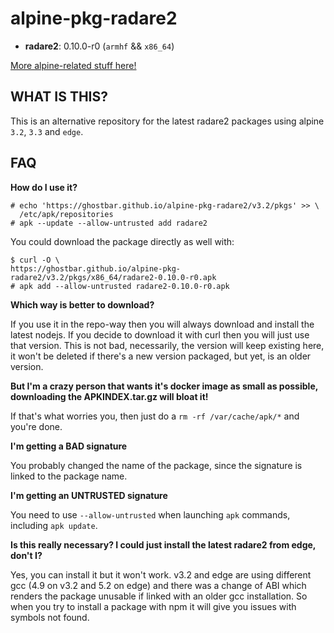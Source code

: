 alpine-pkg-radare2
==================

+ **radare2**: 0.10.0-r0 (`armhf` && `x86_64`)

[More alpine-related stuff here!](https://github.com/ghostbar/alpine-devel)

WHAT IS THIS?
-------------

This is an alternative repository for the latest radare2 packages using alpine
`3.2`, `3.3` and `edge`.

## FAQ

**How do I use it?**

    # echo 'https://ghostbar.github.io/alpine-pkg-radare2/v3.2/pkgs' >> \
      /etc/apk/repositories
    # apk --update --allow-untrusted add radare2

You could download the package directly as well with:

    $ curl -O \
    https://ghostbar.github.io/alpine-pkg-radare2/v3.2/pkgs/x86_64/radare2-0.10.0-r0.apk
    # apk add --allow-untrusted radare2-0.10.0-r0.apk

**Which way is better to download?**

If you use it in the repo-way then you will always download and install the
latest nodejs. If you decide to download it with curl then you will just use
that version. This is not bad, necessarily, the version will keep existing here,
it won't be deleted if there's a new version packaged, but yet, is an older
version.

**But I'm a crazy person that wants it's docker image as small as possible,
downloading the APKINDEX.tar.gz will bloat it!**

If that's what worries you, then just do a `rm -rf /var/cache/apk/*` and you're
done.

**I'm getting a BAD signature**

You probably changed the name of the package, since the signature is linked to
the package name.

**I'm getting an UNTRUSTED signature**

You need to use `--allow-untrusted` when launching `apk` commands, including
`apk update`.

**Is this really necessary? I could just install the latest radare2 from edge,
don't I?**

Yes, you can install it but it won't work. v3.2 and edge are using different gcc
(4.9 on v3.2 and 5.2 on edge) and there was a change of ABI which renders the
package unusable if linked with an older gcc installation. So when you try to
install a package with npm it will give you issues with symbols not found.
